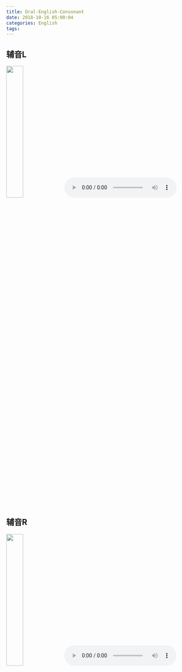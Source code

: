 ```yaml
---
title: Oral-English-Consonant
date: 2018-10-16 05:00:04
categories: English
tags:
---
```


## 辅音L
<img src="https://s3.us-east-2.amazonaws.com/wfeng/images/%E8%BE%85%E9%9F%B3L.jpg" width="30%" height="30%">

<audio controls height="100" width="100">
<source src="https://s3.us-east-2.amazonaws.com/wfeng/audio/%E8%BE%85%E9%9F%B3L.m4a">                                                                                          
</audio> 


## 辅音R
<img src="https://s3.us-east-2.amazonaws.com/wfeng/images/%E8%BE%85%E9%9F%B3R.jpg" width="30%" height="30%">

<audio controls height="100" width="100">
<source src="https://s3.us-east-2.amazonaws.com/wfeng/audio/%E8%BE%85%E9%9F%B3R.m4a">                                                                                          
</audio> 

